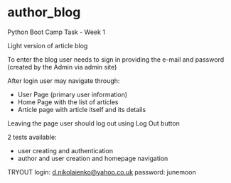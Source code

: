# author_blog
Python Boot Camp Task - Week 1

Light version of article blog 

To enter the blog user needs to sign in providing the e-mail and password (created by the Admin via admin site)

After login user may navigate through:
 - User Page (primary user information)
 - Home Page with the list of articles 
 - Article page with article itself and its details

Leaving the page user should log out using Log Out button 

2 tests available:
 - user creating and authentication 
 - author and user creation and homepage navigation 
 
 TRYOUT
 login: d.nikolaienko@yahoo.co.uk
 password: junemoon